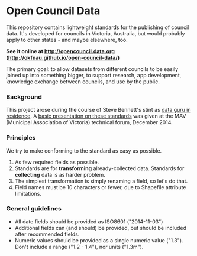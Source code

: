 # Open Council Data

This repository contains lightweight standards for the publishing of council data. It's developed for councils in Victoria, Australia, but would probably apply to other states - and maybe elsewhere, too.

**See it online at http://opencouncil.data.org (http://okfnau.github.io/open-council-data/)**

The primary goal: to allow datasets from different councils to be easily joined up into something bigger, to support research, app development, knowledge exchange between councils, and use by the public.

### Background
This project arose during the course of Steve Bennett's stint as [data guru in residence](http://melbdataguru.tumblr.com). A [basic presentation on these standards](http://tinyurl.com/opendatamav) was given at the MAV (Municipal Association of Victoria) technical forum, December 2014.


### Principles
We try to make conforming to the standard as easy as possible.

1. As few required fields as possible.
2. Standards are for **transforming** already-collected data. Standards for **collecting** data is as harder problem.
3. The simplest transformation is simply renaming a field, so let's do that.
4. Field names must be 10 characters or fewer, due to Shapefile attribute limitations.

### General guidelines

* All date fields should be provided as ISO8601 ("2014-11-03")
* Additional fields can (and should) be provided, but should be included after recommended fields.
* Numeric values should be provided as a single numeric value ("1.3"). Don't include a range ("1.2 - 1.4"), nor units ("1.3m").
